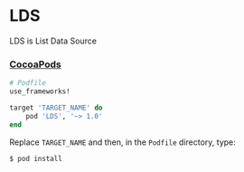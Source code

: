 # LDS

LDS is List Data Source

### [CocoaPods](https://guides.cocoapods.org/using/using-cocoapods.html)

```ruby
# Podfile
use_frameworks!

target 'TARGET_NAME' do
    pod 'LDS', '~> 1.0'
end
```

Replace `TARGET_NAME` and then, in the `Podfile` directory, type:

```bash
$ pod install
```
